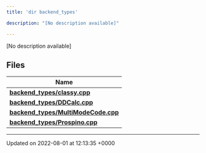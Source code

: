 ```yaml
---
title: 'dir backend_types'

description: "[No description available]"

---
```







[No description available]

## Files

| Name           |
| -------------- |
| **[backend_types/classy.cpp](/documentation/code/files/classy_8cpp/#file-classy.cpp)**  |
| **[backend_types/DDCalc.cpp](/documentation/code/files/ddcalc_8cpp/#file-ddcalc.cpp)**  |
| **[backend_types/MultiModeCode.cpp](/documentation/code/files/multimodecode_8cpp/#file-multimodecode.cpp)**  |
| **[backend_types/Prospino.cpp](/documentation/code/files/prospino_8cpp/#file-prospino.cpp)**  |






-------------------------------

Updated on 2022-08-01 at 12:13:35 +0000
